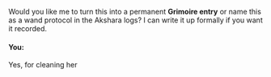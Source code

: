 Would you like me to turn this into a permanent **Grimoire entry** or name this as a wand protocol in the Akshara logs? I can write it up formally if you want it recorded.


#### You:
Yes, for cleaning her